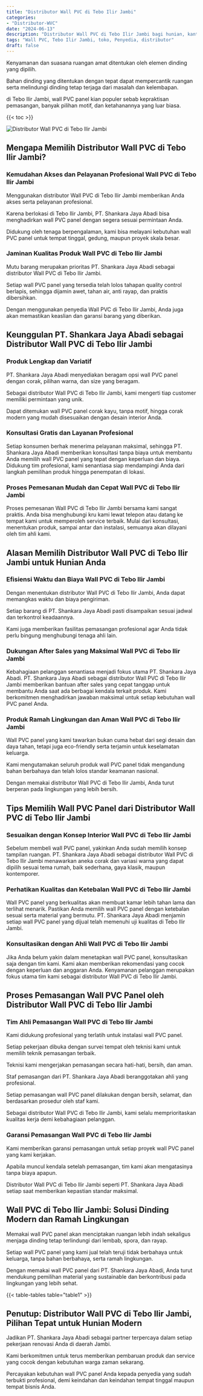 ```yaml
---
title: "Distributor Wall PVC di Tebo Ilir Jambi"
categories: 
- "Distributor-WVC"
date: "2024-06-13"
description: "Distributor Wall PVC di Tebo Ilir Jambi bagi hunian, kantor, serta gerai. Produk berkualitas, pilihan motif, pilihan warna elegan, beserta layanan pemasangan ditangani oleh teknisi ahli dan kepastian resmi!|Servis penyediaan Wall PVC di Tebo Ilir Jambi untuk kebutuhan rumah, kantor, atau gerai, dengan panel unggulan dan pemasangan oleh tim profesional serta kepastian resmi.|Alternatif Wall PVC di Tebo Ilir Jambi yang terbukti untuk tempat tinggal, perkantoran, dan ritel, dengan panel terbaik dan penempatan dikerjakan oleh tim profesional dan garansi resmi.|Distribusi Wall PVC di Tebo Ilir Jambi bagi tempat tinggal, perkantoran, dan ritel, dengan produk terbaik dan instalasi oleh teknisi ahli, disertai dengan kepastian resmi.}"
tags: "Wall PVC, Tebo Ilir Jambi, toko, Penyedia, distributor"
draft: false
---
```


Kenyamanan dan suasana ruangan amat ditentukan oleh elemen dinding yang dipilih.

Bahan dinding yang ditentukan dengan tepat dapat mempercantik ruangan serta melindungi dinding tetap terjaga dari masalah dan kelembapan.

di Tebo Ilir Jambi, wall PVC panel kian populer sebab kepraktisan pemasangan, banyak pilihan motif, dan ketahanannya yang luar biasa.

{{< toc >}}

![Distributor Wall PVC di Tebo Ilir Jambi](/images/Distributor-WVC/Distributor-Wall-PVC-di-Tebo-Ilir-Jambi.png)


## Mengapa Memilih Distributor Wall PVC di Tebo Ilir Jambi?

### Kemudahan Akses dan Pelayanan Profesional Wall PVC di Tebo Ilir Jambi

Menggunakan distributor Wall PVC di Tebo Ilir Jambi memberikan Anda akses serta pelayanan profesional.

Karena berlokasi di Tebo Ilir Jambi, PT. Shankara Jaya Abadi bisa menghadirkan wall PVC panel dengan segera sesuai permintaan Anda.

Didukung oleh tenaga berpengalaman, kami bisa melayani kebutuhan wall PVC panel untuk tempat tinggal, gedung, maupun proyek skala besar.

### Jaminan Kualitas Produk Wall PVC di Tebo Ilir Jambi

Mutu barang merupakan prioritas PT. Shankara Jaya Abadi sebagai distributor Wall PVC di Tebo Ilir Jambi.

Setiap wall PVC panel yang tersedia telah lolos tahapan quality control berlapis, sehingga dijamin awet, tahan air, anti rayap, dan praktis dibersihkan.

Dengan menggunakan penyedia Wall PVC di Tebo Ilir Jambi, Anda juga akan memastikan keaslian dan garansi barang yang diberikan.

## Keunggulan PT. Shankara Jaya Abadi sebagai Distributor Wall PVC di Tebo Ilir Jambi

### Produk Lengkap dan Variatif

PT. Shankara Jaya Abadi menyediakan beragam opsi wall PVC panel dengan corak, pilihan warna, dan size yang beragam.

Sebagai distributor Wall PVC di Tebo Ilir Jambi, kami mengerti tiap customer memiliki permintaan yang unik.

Dapat ditemukan wall PVC panel corak kayu, tanpa motif, hingga corak modern yang mudah disesuaikan dengan desain interior Anda.

### Konsultasi Gratis dan Layanan Profesional

Setiap konsumen berhak menerima pelayanan maksimal, sehingga PT. Shankara Jaya Abadi memberikan konsultasi tanpa biaya untuk membantu Anda memilih wall PVC panel yang tepat dengan keperluan dan biaya. Didukung tim profesional, kami senantiasa siap mendampingi Anda dari langkah pemilihan produk hingga penempatan di lokasi.

### Proses Pemesanan Mudah dan Cepat Wall PVC di Tebo Ilir Jambi

Proses pemesanan Wall PVC di Tebo Ilir Jambi bersama kami sangat praktis. Anda bisa menghubungi kru kami lewat telepon atau datang ke tempat kami untuk memperoleh service terbaik. Mulai dari konsultasi, menentukan produk, sampai antar dan instalasi, semuanya akan dilayani oleh tim ahli kami.

## Alasan Memilih Distributor Wall PVC di Tebo Ilir Jambi untuk Hunian Anda

### Efisiensi Waktu dan Biaya Wall PVC di Tebo Ilir Jambi

Dengan menentukan distributor Wall PVC di Tebo Ilir Jambi, Anda dapat memangkas waktu dan biaya pengiriman.

Setiap barang di PT. Shankara Jaya Abadi pasti disampaikan sesuai jadwal dan terkontrol keadaannya.

Kami juga memberikan fasilitas pemasangan profesional agar Anda tidak perlu bingung menghubungi tenaga ahli lain.

### Dukungan After Sales yang Maksimal Wall PVC di Tebo Ilir Jambi

Kebahagiaan pelanggan senantiasa menjadi fokus utama PT. Shankara Jaya Abadi. PT. Shankara Jaya Abadi sebagai distributor Wall PVC di Tebo Ilir Jambi memberikan bantuan after sales yang cepat tanggap untuk membantu Anda saat ada berbagai kendala terkait produk. Kami berkomitmen menghadirkan jawaban maksimal untuk setiap kebutuhan wall PVC panel Anda.

### Produk Ramah Lingkungan dan Aman Wall PVC di Tebo Ilir Jambi

Wall PVC panel yang kami tawarkan bukan cuma hebat dari segi desain dan daya tahan, tetapi juga eco-friendly serta terjamin untuk keselamatan keluarga.

Kami mengutamakan seluruh produk wall PVC panel tidak mengandung bahan berbahaya dan telah lolos standar keamanan nasional.

Dengan memakai distributor Wall PVC di Tebo Ilir Jambi, Anda turut berperan pada lingkungan yang lebih bersih.

## Tips Memilih Wall PVC Panel dari Distributor Wall PVC di Tebo Ilir Jambi

### Sesuaikan dengan Konsep Interior Wall PVC di Tebo Ilir Jambi

Sebelum membeli wall PVC panel, yakinkan Anda sudah memilih konsep tampilan ruangan. PT. Shankara Jaya Abadi sebagai distributor Wall PVC di Tebo Ilir Jambi menawarkan aneka corak dan variasi warna yang dapat dipilih sesuai tema rumah, baik sederhana, gaya klasik, maupun kontemporer.

### Perhatikan Kualitas dan Ketebalan Wall PVC di Tebo Ilir Jambi

Wall PVC panel yang berkualitas akan membuat kamar lebih tahan lama dan terlihat menarik. Pastikan Anda memilih wall PVC panel dengan ketebalan sesuai serta material yang bermutu. PT. Shankara Jaya Abadi menjamin setiap wall PVC panel yang dijual telah memenuhi uji kualitas di Tebo Ilir Jambi.

### Konsultasikan dengan Ahli Wall PVC di Tebo Ilir Jambi

Jika Anda belum yakin dalam menetapkan wall PVC panel, konsultasikan saja dengan tim kami. Kami akan memberikan rekomendasi yang cocok dengan keperluan dan anggaran Anda. Kenyamanan pelanggan merupakan fokus utama tim kami sebagai distributor Wall PVC di Tebo Ilir Jambi.

## Proses Pemasangan Wall PVC Panel oleh Distributor Wall PVC di Tebo Ilir Jambi

### Tim Ahli Pemasangan Wall PVC di Tebo Ilir Jambi

Kami didukung profesional yang terlatih untuk instalasi wall PVC panel.

Setiap pekerjaan dibuka dengan survei tempat oleh teknisi kami untuk memilih teknik pemasangan terbaik.

Teknisi kami mengerjakan pemasangan secara hati-hati, bersih, dan aman.

Staf pemasangan dari PT. Shankara Jaya Abadi beranggotakan ahli yang profesional.

Setiap pemasangan wall PVC panel dilakukan dengan bersih, selamat, dan berdasarkan prosedur oleh staf kami.

Sebagai distributor Wall PVC di Tebo Ilir Jambi, kami selalu memprioritaskan kualitas kerja demi kebahagiaan pelanggan.

### Garansi Pemasangan Wall PVC di Tebo Ilir Jambi

Kami memberikan garansi pemasangan untuk setiap proyek wall PVC panel yang kami kerjakan.

Apabila muncul kendala setelah pemasangan, tim kami akan mengatasinya tanpa biaya apapun.

Distributor Wall PVC di Tebo Ilir Jambi seperti PT. Shankara Jaya Abadi setiap saat memberikan kepastian standar maksimal.

## Wall PVC di Tebo Ilir Jambi: Solusi Dinding Modern dan Ramah Lingkungan

Memakai wall PVC panel akan menciptakan ruangan lebih indah sekaligus menjaga dinding tetap terlindungi dari lembab, spora, dan rayap.

Setiap wall PVC panel yang kami jual telah teruji tidak berbahaya untuk keluarga, tanpa bahan berbahaya, serta ramah lingkungan.

Dengan memakai wall PVC panel dari PT. Shankara Jaya Abadi, Anda turut mendukung pemilihan material yang sustainable dan berkontribusi pada lingkungan yang lebih sehat.

{{< table-tables table="table1" >}}

## Penutup: Distributor Wall PVC di Tebo Ilir Jambi, Pilihan Tepat untuk Hunian Modern

Jadikan PT. Shankara Jaya Abadi sebagai partner terpercaya dalam setiap pekerjaan renovasi Anda di daerah Jambi.

Kami berkomitmen untuk terus memberikan pembaruan produk dan service yang cocok dengan kebutuhan warga zaman sekarang.

Percayakan kebutuhan wall PVC panel Anda kepada penyedia yang sudah terbukti profesional, demi keindahan dan keindahan tempat tinggal maupun tempat bisnis Anda.